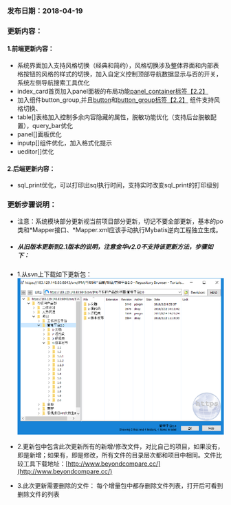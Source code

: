 ### 发布日期：2018-04-19

### 更新内容：

#### 1.前端更新内容：
* 系统界面加入支持风格切换（经典和简约），风格切换涉及整体界面和内部表格按钮的风格的样式的切换，加入自定义控制顶部导航数据显示与否的开关，系统左侧导航搜索工具优化
* index_card首页加入panel面板的布局功能[panel\_container标签【2.2】](/ji-ben-biao-dan-kong-jian/panelcontainer-biao-qian-3010-2-2.md)
* 加入组件button_group,并且[button](/ji-ben-biao-dan-kong-jian/buttonbiao-qian-3010-shi-3011.md)和[button\_group标签【2.2】](/ji-ben-biao-dan-kong-jian/buttongroup-biao-qian-3010-2-2.md)
组件支持风格切换、
* table[]表格加入控制多余内容隐藏的属性，脱敏功能优化（支持后台脱敏配置），query_bar优化
* panel[]面板优化
* inputp[]组件优化，加入格式化提示
* ueditor[]优化
#### 2.后端更新内容：
* sql_print优化，可以打印出sql执行时间，支持实时改变sql_print的打印级别
### 更新步骤说明：
* 注意：系统模块部分更新视当前项目部分更新，切记不要全部更新，基本的po类和\*Mapper接口、\*Mapper.xml应该手动执行Mybatis逆向工程独立生成。
* ##### 从旧版本更新到2.1版本的说明，注意金华v2.0不支持该更新方法，步骤如下：
* 1.从svn上下载如下更新包：  
![](/assets/v2.0-1.png)
* 2.更新包中包含此次更新所有的新增/修改文件，对比自己的项目，如果没有，即是新增；如果有，即是修改，所有文件的目录层次都和项目中相同。文件比较工具下载地址：[http://www.beyondcompare.cc/](http://www.beyondcompare.cc/)

* 3.此次更新需要删除的文件：
  每个增量包中都存删除文件列表，打开后可看到删除文件的列表














